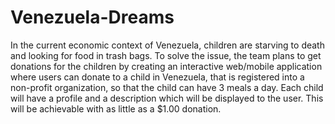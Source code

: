 # Venezuela-Dreams

In the current economic context of Venezuela, children are starving to death and looking for food in trash bags. To solve the issue, the team plans to get donations for the children by creating an interactive web/mobile application where users can donate to a child in Venezuela, that is registered into a non-profit organization, so that the child can have 3 meals a day. Each child will have a profile and a description which will be displayed to the user. This will be achievable with as little as a $1.00 donation. 

